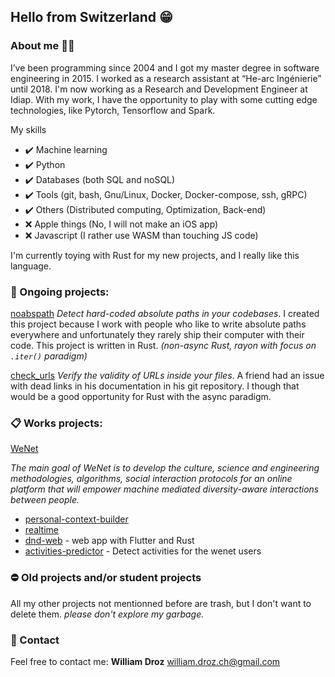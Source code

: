 ## Hello from Switzerland 😁

### About me 🧔🏼

I’ve been programming since 2004 and I got my master degree in software engineering in 2015. I worked as a research assistant at “He-arc Ingénierie” until 2018. I'm now working as a Research and Development Engineer at Idiap. With my work, I have the opportunity to play with some cutting edge technologies, like Pytorch, Tensorflow and Spark.

My skills

*  ✔️ Machine learning
*  ✔️ Python
*  ✔️ Databases (both SQL and noSQL)
*  ✔️ Tools (git, bash, Gnu/Linux, Docker, Docker-compose, ssh, gRPC)
*  ✔️ Others (Distributed computing, Optimization, Back-end)
*  ❌ Apple things (No, I will not make an iOS app)
*  ❌ Javascript (I rather use WASM than touching JS code)

I'm currently toying with Rust for my new projects, and I really like this language.

### 🔧 Ongoing projects:

[noabspath](https://github.com/wdroz/noabspath) *Detect hard-coded absolute paths in your codebases*. I created this project because I work with people who like to write absolute paths everywhere and unfortunately they rarely ship their computer with their code. This project is written in Rust. *(non-async Rust, rayon with focus on `.iter()` paradigm)*

[check_urls](https://github.com/wdroz/check_urls) *Verify the validity of URLs inside your files*. A friend had an issue with dead links in his documentation in his git repository. I though that would be a good opportunity for Rust with the async paradigm.

### 📋 Works projects:

[WeNet](https://www.internetofus.eu/)

*The main goal of WeNet is to develop the culture, science and engineering methodologies, algorithms, social interaction protocols for an online platform that will empower machine mediated diversity-aware interactions between people.*

  * [personal-context-builder](https://github.com/InternetOfUs/personal-context-builder)
  * [realtime](https://github.com/InternetOfUs/realtime)
  * [dnd-web](https://github.com/InternetOfUs/dnd-web) - web app with Flutter and Rust
  * [activities-predictor](https://github.com/InternetOfUs/activities-predictor) - Detect activities for the wenet users

### ⛔️ Old projects and/or student projects

All my other projects not mentionned before are trash, but I don't want to delete them. *please don't explore my garbage.*

### 💬 Contact

Feel free to contact me: **William Droz** <william.droz.ch@gmail.com>
